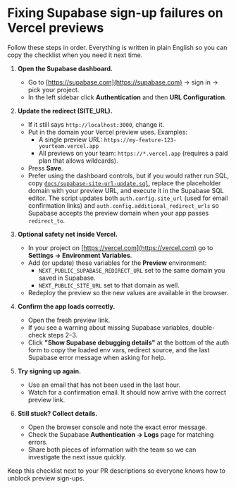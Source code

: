 # Fixing Supabase sign-up failures on Vercel previews

Follow these steps in order. Everything is written in plain English so you can copy the checklist when you need it next time.

1. **Open the Supabase dashboard.**
   * Go to [https://supabase.com](https://supabase.com) → sign in → pick your project.
   * In the left sidebar click **Authentication** and then **URL Configuration**.

2. **Update the redirect (SITE_URL).**
   * If it still says `http://localhost:3000`, change it.
   * Put in the domain your Vercel preview uses. Examples:
     * A single preview URL: `https://my-feature-123-yourteam.vercel.app`
     * All previews on your team: `https://*.vercel.app` (requires a paid plan that allows wildcards).
   * Press **Save**.
   * Prefer using the dashboard controls, but if you would rather run SQL, copy
     [`docs/supabase-site-url-update.sql`](./supabase-site-url-update.sql),
     replace the placeholder domain with your preview URL, and execute it in
     the Supabase SQL editor. The script updates both `auth.config.site_url`
     (used for email confirmation links) and `auth.config.additional_redirect_urls`
     so Supabase accepts the preview domain when your app passes `redirect_to`.

3. **Optional safety net inside Vercel.**
   * In your project on [https://vercel.com](https://vercel.com) go to **Settings → Environment Variables**.
   * Add (or update) these variables for the **Preview** environment:
     * `NEXT_PUBLIC_SUPABASE_REDIRECT_URL` set to the same domain you saved in Supabase.
     * `NEXT_PUBLIC_SITE_URL` set to that domain as well.
   * Redeploy the preview so the new values are available in the browser.

4. **Confirm the app loads correctly.**
   * Open the fresh preview link.
   * If you see a warning about missing Supabase variables, double-check steps 2–3.
   * Click **"Show Supabase debugging details"** at the bottom of the auth form to copy the loaded env vars, redirect source, and the last Supabase error message when asking for help.

5. **Try signing up again.**
   * Use an email that has not been used in the last hour.
   * Watch for a confirmation email. It should now arrive with the correct preview link.

6. **Still stuck? Collect details.**
   * Open the browser console and note the exact error message.
   * Check the Supabase **Authentication → Logs** page for matching errors.
   * Share both pieces of information with the team so we can investigate the next issue quickly.

Keep this checklist next to your PR descriptions so everyone knows how to unblock preview sign-ups.
